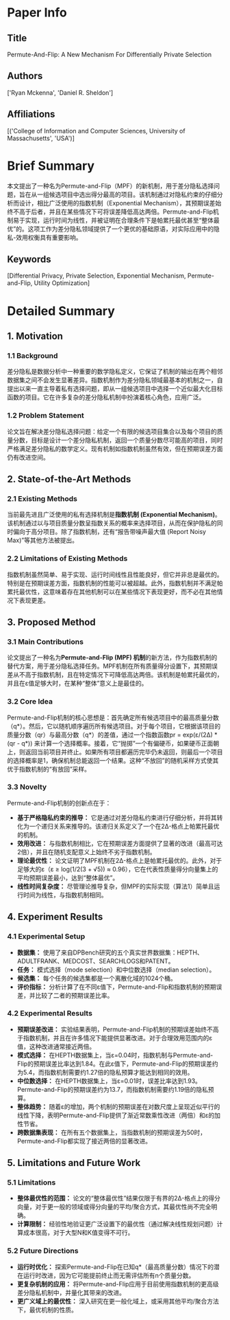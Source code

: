# Paper Info

## Title
Permute-And-Flip: A New Mechanism For Differentially Private Selection

## Authors
['Ryan Mckenna', 'Daniel R. Sheldon']

## Affiliations
[('College of Information and Computer Sciences, University of Massachusetts', 'USA')]

# Brief Summary

本文提出了一种名为Permute-and-Flip（MPF）的新机制，用于差分隐私选择问题，旨在从一组候选项目中选出得分最高的项目。该机制通过对隐私约束的仔细分析而设计，相比广泛使用的指数机制（Exponential Mechanism），其预期误差始终不高于后者，并且在某些情况下可将误差降低高达两倍。Permute-and-Flip机制易于实现，运行时间为线性，并被证明在合理条件下是帕累托最优甚至“整体最优”的。这项工作为差分隐私领域提供了一个更优的基础原语，对实际应用中的隐私-效用权衡具有重要影响。

## Keywords
[Differential Privacy, Private Selection, Exponential Mechanism, Permute-and-Flip, Utility Optimization]

# Detailed Summary

## 1. Motivation

### 1.1 Background
差分隐私是数据分析中一种重要的数学隐私定义，它保证了机制的输出在两个相邻数据集之间不会发生显著差异。指数机制作为差分隐私领域最基本的机制之一，自提出以来一直主导着私有选择问题，即从一组候选项目中选择一个近似最大化目标函数的项目。它在许多复杂的差分隐私机制中扮演着核心角色，应用广泛。

### 1.2 Problem Statement
论文旨在解决差分隐私选择问题：给定一个有限的候选项目集合以及每个项目的质量分数，目标是设计一个差分隐私机制，返回一个质量分数尽可能高的项目，同时严格满足差分隐私的数学定义。现有机制如指数机制虽然有效，但在预期误差方面仍有改进空间。

## 2. State-of-the-Art Methods

### 2.1 Existing Methods
当前最先进且广泛使用的私有选择机制是**指数机制 (Exponential Mechanism)**。该机制通过以与项目质量分数呈指数关系的概率来选择项目，从而在保护隐私的同时偏向于高分项目。除了指数机制，还有“报告带噪声最大值 (Report Noisy Max)”等其他方法被提出。

### 2.2 Limitations of Existing Methods
指数机制虽然简单、易于实现、运行时间线性且性能良好，但它并非总是最优的。特别是在预期误差方面，指数机制的性能可以被超越。此外，指数机制并不满足帕累托最优性，这意味着存在其他机制可以在某些情况下表现更好，而不必在其他情况下表现更差。

## 3. Proposed Method

### 3.1 Main Contributions
论文提出了一种名为**Permute-and-Flip (MPF) 机制**的新方法，作为指数机制的替代方案，用于差分隐私选择任务。MPF机制在所有质量得分设置下，其预期误差从不高于指数机制，且在特定情况下可降低高达两倍。该机制是帕累托最优的，并且在ε值足够大时，在某种“整体”意义上是最佳的。

### 3.2 Core Idea
Permute-and-Flip机制的核心思想是：首先确定所有候选项目中的最高质量分数（q*）。然后，它以随机顺序遍历所有候选项目。对于每个项目，它根据该项目的质量分数（qr）与最高分数（q*）的差值，通过一个指数函数pr = exp(ε/(2Δ) * (qr - q*)) 来计算一个选择概率。接着，它“抛掷”一个有偏硬币，如果硬币正面朝上，则返回当前项目并终止。如果所有项目都遍历完毕仍未返回，则最后一个项目的选择概率是1，确保机制总能返回一个结果。这种“不放回”的随机采样方式使其优于指数机制的“有放回”采样。

### 3.3 Novelty
Permute-and-Flip机制的创新点在于：
*   **基于严格隐私约束的推导：** 它是通过对差分隐私约束进行仔细分析，并将其转化为一个递归关系来推导的。该递归关系定义了一个在2Δ-格点上帕累托最优的机制。
*   **效用改进：** 与指数机制相比，它在预期误差方面提供了显著的改进（最高可达2倍），并且在随机支配意义上始终不劣于指数机制。
*   **理论最优性：** 论文证明了MPF机制在2Δ-格点上是帕累托最优的。此外，对于足够大的ε（ε ≥ log(1/2(3 + √5)) ≈ 0.96），它在代表性质量得分向量集上的平均预期误差最小，达到“整体最优”。
*   **线性时间复杂度：** 尽管理论推导复杂，但MPF的实际实现（算法1）简单且运行时间为线性，与指数机制相同。

## 4. Experiment Results

### 4.1 Experimental Setup
*   **数据集：** 使用了来自DPBench研究的五个真实世界数据集：HEPTH、ADULTFRANK、MEDCOST、SEARCHLOGS和PATENT。
*   **任务：** 模式选择（mode selection）和中位数选择（median selection）。
*   **候选集：** 每个任务的候选集都是一个离散化域的1024个桶。
*   **评价指标：** 分析计算了在不同ε值下，Permute-and-Flip和指数机制的预期误差，并比较了二者的预期误差比率。

### 4.2 Experimental Results
*   **预期误差改进：** 实验结果表明，Permute-and-Flip机制的预期误差始终不高于指数机制，并且在许多情况下能提供显著改进。对于合理效用范围内的ε值，这种改进通常接近两倍。
*   **模式选择：** 在HEPTH数据集上，当ε=0.04时，指数机制与Permute-and-Flip的预期误差比率达到1.84。在此ε值下，Permute-and-Flip的预期误差约为5.4，而指数机制需要约1.27倍的隐私预算才能达到相同的效用。
*   **中位数选择：** 在HEPTH数据集上，当ε=0.01时，误差比率达到1.93。Permute-and-Flip的预期误差约为13.7，而指数机制需要约1.19倍的隐私预算。
*   **整体趋势：** 随着ε的增加，两个机制的预期误差在对数尺度上呈现近似平行的线性下降，表明Permute-and-Flip提供了渐近常数乘性改进（两倍）和ε的加性节省。
*   **跨数据集表现：** 在所有五个数据集上，当指数机制的预期误差为50时，Permute-and-Flip都实现了接近两倍的显著改进。

## 5. Limitations and Future Work

### 5.1 Limitations
*   **整体最优性的范围：** 论文的“整体最优性”结果仅限于有界的2Δ-格点上的得分向量，对于更一般的领域或得分向量的平均/聚合方式，其最优性尚不完全明确。
*   **计算限制：** 经验性地验证更广泛设置下的最优性（通过解决线性规划问题）计算成本很高，对于大型N和K值变得不可行。

### 5.2 Future Directions
*   **运行时优化：** 探索Permute-and-Flip在已知q*（最高质量分数）情况下的潜在运行时改进，因为它可能提前终止而无需评估所有n个质量分数。
*   **更复杂机制的应用：** 将Permute-and-Flip应用于目前使用指数机制的更高级差分隐私机制中，并量化其带来的改进。
*   **更广义域上的最优性：** 深入研究在更一般化域上，或采用其他平均/聚合方法下，最优机制的性质。